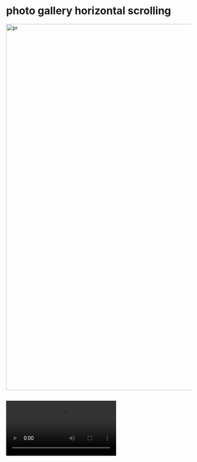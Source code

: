 # photo gallery horizontal scrolling
<img width="998" alt="pr" src="https://user-images.githubusercontent.com/82428036/221170155-73d31afb-e44b-41c7-9162-e40c3ffd4f3e.png">

##

![](https://github.com/TanyashaVoron/horizontal_scroll_animation/blob/master/imag/zapis-ekrana-2023-02-24-v-163303_LeuAcYJE.mp4)
